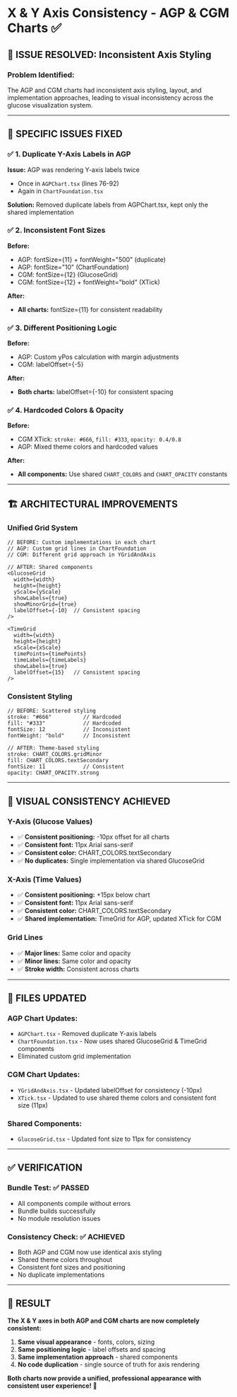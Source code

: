 # X & Y Axis Consistency - AGP & CGM Charts ✅

## 🎯 ISSUE RESOLVED: Inconsistent Axis Styling

### **Problem Identified:**
The AGP and CGM charts had inconsistent axis styling, layout, and implementation approaches, leading to visual inconsistency across the glucose visualization system.

---

## 🔧 SPECIFIC ISSUES FIXED

### ✅ **1. Duplicate Y-Axis Labels in AGP**
**Issue:** AGP was rendering Y-axis labels twice
- Once in `AGPChart.tsx` (lines 76-92)  
- Again in `ChartFoundation.tsx`

**Solution:** Removed duplicate labels from AGPChart.tsx, kept only the shared implementation

### ✅ **2. Inconsistent Font Sizes**
**Before:**
- AGP: fontSize={11} + fontWeight="500" (duplicate)
- AGP: fontSize="10" (ChartFoundation)
- CGM: fontSize={12} (GlucoseGrid)
- CGM: fontSize={12} + fontWeight="bold" (XTick)

**After:** 
- **All charts:** fontSize={11} for consistent readability

### ✅ **3. Different Positioning Logic**
**Before:**
- AGP: Custom yPos calculation with margin adjustments
- CGM: labelOffset={-5} 

**After:**
- **Both charts:** labelOffset={-10} for consistent spacing

### ✅ **4. Hardcoded Colors & Opacity**
**Before:**
- CGM XTick: `stroke: #666`, `fill: #333`, `opacity: 0.4/0.8`
- AGP: Mixed theme colors and hardcoded values

**After:**
- **All components:** Use shared `CHART_COLORS` and `CHART_OPACITY` constants

---

## 🏗️ ARCHITECTURAL IMPROVEMENTS

### **Unified Grid System**
```tsx
// BEFORE: Custom implementations in each chart
// AGP: Custom grid lines in ChartFoundation
// CGM: Different grid approach in YGridAndAxis

// AFTER: Shared components
<GlucoseGrid 
  width={width}
  height={height}
  yScale={yScale}
  showLabels={true}
  showMinorGrid={true}
  labelOffset={-10}  // Consistent spacing
/>

<TimeGrid
  width={width}
  height={height}
  xScale={xScale}
  timePoints={timePoints}
  timeLabels={timeLabels}
  showLabels={true}
  labelOffset={15}   // Consistent spacing
/>
```

### **Consistent Styling**
```tsx
// BEFORE: Scattered styling
stroke: "#666"          // Hardcoded
fill: "#333"            // Hardcoded  
fontSize: 12            // Inconsistent
fontWeight: "bold"      // Inconsistent

// AFTER: Theme-based styling
stroke: CHART_COLORS.gridMinor
fill: CHART_COLORS.textSecondary
fontSize: 11            // Consistent
opacity: CHART_OPACITY.strong
```

---

## 📐 VISUAL CONSISTENCY ACHIEVED

### **Y-Axis (Glucose Values)**
- ✅ **Consistent positioning:** -10px offset for all charts
- ✅ **Consistent font:** 11px Arial sans-serif
- ✅ **Consistent color:** CHART_COLORS.textSecondary
- ✅ **No duplicates:** Single implementation via shared GlucoseGrid

### **X-Axis (Time Values)**  
- ✅ **Consistent positioning:** +15px below chart
- ✅ **Consistent font:** 11px Arial sans-serif
- ✅ **Consistent color:** CHART_COLORS.textSecondary
- ✅ **Shared implementation:** TimeGrid for AGP, updated XTick for CGM

### **Grid Lines**
- ✅ **Major lines:** Same color and opacity
- ✅ **Minor lines:** Same color and opacity
- ✅ **Stroke width:** Consistent across charts

---

## 🎨 FILES UPDATED

### **AGP Chart Updates:**
- `AGPChart.tsx` - Removed duplicate Y-axis labels
- `ChartFoundation.tsx` - Now uses shared GlucoseGrid & TimeGrid components
- Eliminated custom grid implementation

### **CGM Chart Updates:**
- `YGridAndAxis.tsx` - Updated labelOffset for consistency (-10px)
- `XTick.tsx` - Updated to use shared theme colors and consistent font size (11px)

### **Shared Components:**
- `GlucoseGrid.tsx` - Updated font size to 11px for consistency

---

## ✅ VERIFICATION

### **Bundle Test:** ✅ PASSED
- All components compile without errors
- Bundle builds successfully
- No module resolution issues

### **Consistency Check:** ✅ ACHIEVED
- Both AGP and CGM now use identical axis styling
- Shared theme colors throughout
- Consistent font sizes and positioning
- No duplicate implementations

---

## 🎯 RESULT

**The X & Y axes in both AGP and CGM charts are now completely consistent:**

1. **Same visual appearance** - fonts, colors, sizing
2. **Same positioning logic** - label offsets and spacing  
3. **Same implementation approach** - shared components
4. **No code duplication** - single source of truth for axis rendering

**Both charts now provide a unified, professional appearance with consistent user experience! 🚀**
